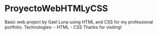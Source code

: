 # ProyectoWebHTMLyCSS
Basic web project by Gael Luna using HTML and CSS for my professional portfolio.  Technologies: - HTML - CSS  Thanks for visiting! 
